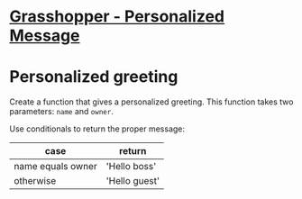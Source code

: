 # [Grasshopper - Personalized Message](https://www.codewars.com/kata/grasshopper-personalized-message "https://www.codewars.com/kata/5772da22b89313a4d50012f7")

# Personalized greeting

Create a function that gives a personalized greeting. This function takes two parameters: `name` and `owner`.

Use conditionals to return the proper message:

case | return
--- | ---
name equals owner | 'Hello boss'
otherwise         | 'Hello guest'